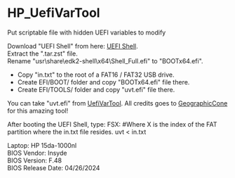 # HP_UefiVarTool
Put scriptable file with hidden UEFI variables to modify

Download "UEFI Shell" from here: [UEFI Shell](https://archlinux.org/packages/extra/any/edk2-shell/download/).<br/>
Extract the ".tar.zst" file.<br/>
Rename "usr\share\edk2-shell\x64\Shell_Full.efi" to "BOOTx64.efi".<br/>

* Copy "in.txt" to the root of a FAT16 / FAT32 USB drive.<br/>
* Create EFI/BOOT/ folder and copy "BOOTx64.efi" file there.<br/>
* Create EFI/TOOLS/ folder and copy "uvt.efi" file there.<br/>

You can take "uvt.efi" from [UefiVarTool](https://github.com/GeographicCone/UefiVarTool/releases/latest). All credits goes to [GeographicCone](https://github.com/GeographicCone) for this amazing tool!

After booting the UEFI Shell, type:
FSX: #Where X is the index of the FAT partition where the in.txt file resides.
uvt < in.txt

Laptop: HP 15da-1000nl<br/>
BIOS Vendor: Insyde<br/>
BIOS Version: F.48<br/>
BIOS Release Date: 04/26/2024
